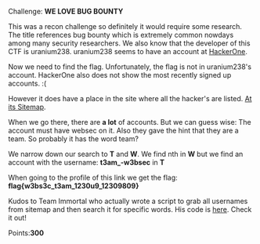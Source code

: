 Challenge: **WE LOVE BUG BOUNTY**

This was a recon challenge so definitely it would require some research. The title references bug bounty which is extremely common nowdays among many security researchers. We also know that the developer of this CTF is uranium238. uranium238 seems to have an account at [HackerOne](https://hackerone.com/uranium238).

Now we need to find the flag. Unfortunately, the flag is not in uranium238's account. HackerOne also does not show the most recently signed up accounts. :(

However it does have a place in the site where all the hacker's are listed. [At its Sitemap](https://hackerone.com/sitemap). 

When we go there, there are **a lot** of accounts. But we can guess wise: The account must have websec on it. Also they gave the hint that they are a team. So probably it has the word team?

We narrow down our search to **T** and **W**. We find nth in **W** but we find an account with the username: **t3am_-w3bsec** in **T**

When going to the profile of this link we get the flag: **flag{w3bs3c_t3am_1230u9_12309809}**

Kudos to Team Immortal who actually wrote a script to grab all usernames from sitemap and then search it for specific words. His code is [here](reconsearch.sh). Check it out! 

Points:**300**